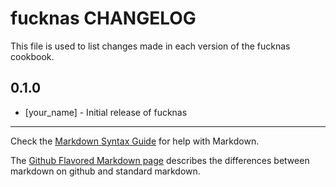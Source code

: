 fucknas CHANGELOG
=================

This file is used to list changes made in each version of the fucknas cookbook.

0.1.0
-----
- [your_name] - Initial release of fucknas

- - -
Check the [Markdown Syntax Guide](http://daringfireball.net/projects/markdown/syntax) for help with Markdown.

The [Github Flavored Markdown page](http://github.github.com/github-flavored-markdown/) describes the differences between markdown on github and standard markdown.
